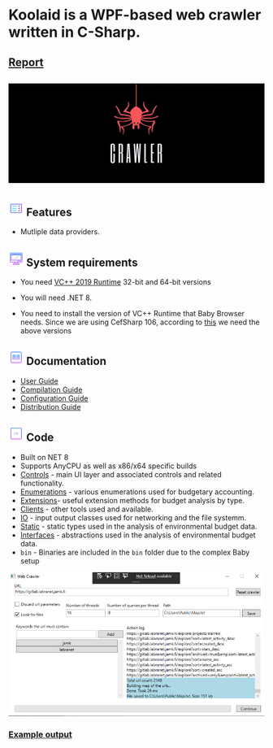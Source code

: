 ﻿

# Koolaid is a WPF-based web crawler written in C-Sharp.



## [Report](./REPORT.md)

## ﻿![](https://github.com/is-leeroy-jenkins/Koolaid/blob/master/Resources/Assets/GithubImages/repo-image.png)



## ![](https://github.com/is-leeroy-jenkins/Koolaid/blob/main/Resources/Assets/GitHubImages/features.png)  Features

- Mutliple data providers.



## ![](https://github.com/is-leeroy-jenkins/Koolaid/blob/main/Resources/Assets/GitHubImages/system_requirements.png)  System requirements

- You need [VC++ 2019 Runtime](https://aka.ms/vs/17/release/vc_redist.x64.exe) 32-bit and 64-bit versions

- You will need .NET 8.

- You need to install the version of VC++ Runtime that Baby Browser needs. Since we are using CefSharp 106, according to [this](https://github.com/cefsharp/CefSharp/#release-branches) we need the above versions


## ![](https://github.com/is-leeroy-jenkins/Koolaid/blob/main/Resources/Assets/GitHubImages/documentation.png) Documentation

- [User Guide](Resources/Github/Users.md)
- [Compilation Guide](Resources/Github/Compilation.md)
- [Configuration Guide](Resources/Github/Configuration.md)
- [Distribution Guide](Resources/Github/Distribution.md)


## ![](https://github.com/is-leeroy-jenkins/Koolaid/blob/main/Resources/Assets/GitHubImages/csharp.png) Code

- Built on NET 8
- Supports AnyCPU as well as x86/x64 specific builds
- [Controls](https://github.com/is-leeroy-jenkins/Koolaid/tree/main/Controls) - main UI layer and associated controls and related functionality.
- [Enumerations](https://github.com/is-leeroy-jenkins/Koolaid/tree/main/Enumerations) - various enumerations used for budgetary accounting.
- [Extensions](https://github.com/is-leeroy-jenkins/Koolaid/tree/main/Extensions)- useful extension methods for budget analysis by type.
- [Clients](https://github.com/is-leeroy-jenkins/Koolaid/tree/main/Clients) - other tools used and available.
- [IO](https://github.com/is-leeroy-jenkins/Koolaid/tree/main/IO) - input output classes used for networking and the file systemm.
- [Static](https://github.com/is-leeroy-jenkins/Koolaid/tree/main/Static) - static types used in the analysis of environmental budget data.
- [Interfaces](https://github.com/is-leeroy-jenkins/Koolaid/tree/main/Interfaces) - abstractions used in the analysis of environmental budget data.
- `bin` - Binaries are included in the `bin` folder due to the complex Baby setup 


![](./img/2.png)

### [Example output](./Map.txt)


